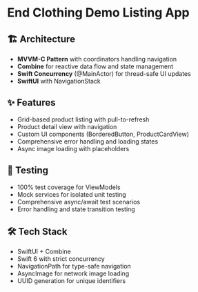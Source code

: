 # End Clothing Demo Listing App

## 🏗️ Architecture
- **MVVM-C Pattern** with coordinators handling navigation
- **Combine** for reactive data flow and state management
- **Swift Concurrency** (@MainActor) for thread-safe UI updates
- **SwiftUI** with NavigationStack

## ✨ Features
- Grid-based product listing with pull-to-refresh
- Product detail view with navigation
- Custom UI components (BorderedButton, ProductCardView)
- Comprehensive error handling and loading states
- Async image loading with placeholders

## 🧪 Testing
- 100% test coverage for ViewModels
- Mock services for isolated unit testing
- Comprehensive async/await test scenarios
- Error handling and state transition testing

## 🛠️ Tech Stack
- SwiftUI + Combine
- Swift 6 with strict concurrency
- NavigationPath for type-safe navigation
- AsyncImage for network image loading
- UUID generation for unique identifiers
